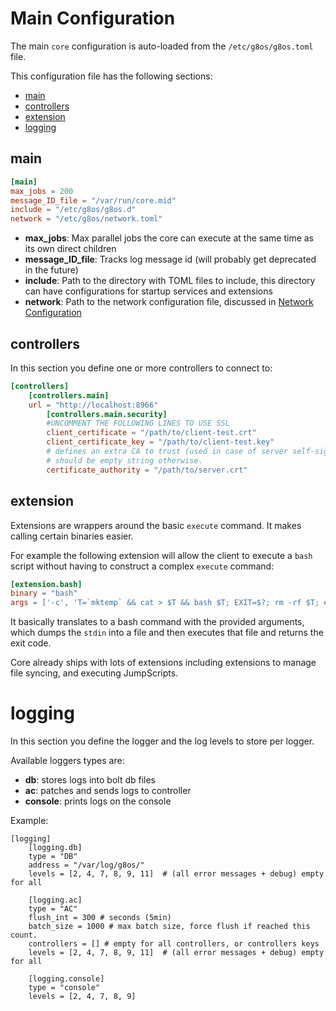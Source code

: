 # Main Configuration

The main `core` configuration is auto-loaded from the `/etc/g8os/g8os.toml` file.

This configuration file has the following sections:

- [main](#main)
- [controllers](#controllers)
- [extension](#extension)
- [logging](#loging)

<a id="main"></a>
## main

```toml
[main]
max_jobs = 200
message_ID_file = "/var/run/core.mid"
include = "/etc/g8os/g8os.d"
network = "/etc/g8os/network.toml"
```

- **max_jobs**: Max parallel jobs the core can execute at the same time as its own direct children
- **message_ID_file**: Tracks log message id (will probably get deprecated in the future)
- **include**: Path to the directory with TOML files to include, this directory can have configurations for startup services and extensions
- **network**: Path to the network configuration file, discussed in [Network Configuration](network.md)


<a id="controller"></a>
## controllers

In this section you define one or more controllers to connect to:

```toml
[controllers]
    [controllers.main]
    url = "http://localhost:8966"
        [controllers.main.security]
        #UNCOMMENT THE FOLLOWING LINES TO USE SSL
        client_certificate = "/path/to/client-test.crt"
        client_certificate_key = "/path/to/client-test.key"
        # defines an extra CA to trust (used in case of server self-signed certs)
        # should be empty string otherwise.
        certificate_authority = "/path/to/server.crt"
```


<a id="extension"></a>
## extension

Extensions are wrappers around the basic `execute` command. It makes calling certain binaries easier.

For example the following extension will allow the client to execute a `bash` script without having to construct a complex `execute` command:

```toml
[extension.bash]
binary = "bash"
args = ['-c', 'T=`mktemp` && cat > $T && bash $T; EXIT=$?; rm -rf $T; exit $EXIT']
```

It basically translates to a bash command with the provided arguments, which dumps the `stdin` into a file and then executes that file and returns the exit code.

Core already ships with lots of extensions including extensions to manage file syncing, and executing JumpScripts.


<a id="logging"></a>
# logging

In this section you define the logger and the log levels to store per logger.

Available loggers types are:

- **db**: stores logs into bolt db files
- **ac**: patches and sends logs to controller
- **console**: prints logs on the console

Example:

```
[logging]
    [logging.db]
    type = "DB"
    address = "/var/log/g8os/"
    levels = [2, 4, 7, 8, 9, 11]  # (all error messages + debug) empty for all

    [logging.ac]
    type = "AC"
    flush_int = 300 # seconds (5min)
    batch_size = 1000 # max batch size, force flush if reached this count.
    controllers = [] # empty for all controllers, or controllers keys
    levels = [2, 4, 7, 8, 9, 11]  # (all error messages + debug) empty for all

    [logging.console]
    type = "console"
    levels = [2, 4, 7, 8, 9]
```
